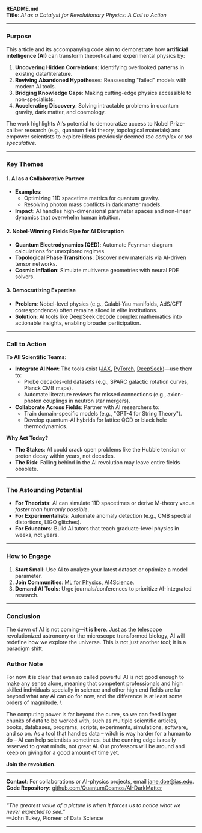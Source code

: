 **README.md**  
**Title**: *AI as a Catalyst for Revolutionary Physics: A Call to Action*  

---

### **Purpose**  
This article and its accompanying code aim to demonstrate how **artificial intelligence (AI)** can transform theoretical and experimental physics by:  
1. **Uncovering Hidden Correlations**: Identifying overlooked patterns in existing data/literature.  
2. **Reviving Abandoned Hypotheses**: Reassessing "failed" models with modern AI tools.  
3. **Bridging Knowledge Gaps**: Making cutting-edge physics accessible to non-specialists.  
4. **Accelerating Discovery**: Solving intractable problems in quantum gravity, dark matter, and cosmology.  

The work highlights AI’s potential to democratize access to Nobel Prize-caliber research (e.g., quantum field theory, topological materials) and empower scientists to explore ideas previously deemed *too complex* or *too speculative*.  

---

### **Key Themes**  
#### 1. **AI as a Collaborative Partner**  
- **Examples**:  
  - Optimizing 11D spacetime metrics for quantum gravity.  
  - Resolving photon mass conflicts in dark matter models.  
- **Impact**: AI handles high-dimensional parameter spaces and non-linear dynamics that overwhelm human intuition.  

#### 2. **Nobel-Winning Fields Ripe for AI Disruption**  
- **Quantum Electrodynamics (QED)**: Automate Feynman diagram calculations for unexplored regimes.  
- **Topological Phase Transitions**: Discover new materials via AI-driven tensor networks.  
- **Cosmic Inflation**: Simulate multiverse geometries with neural PDE solvers.  

#### 3. **Democratizing Expertise**  
- **Problem**: Nobel-level physics (e.g., Calabi-Yau manifolds, AdS/CFT correspondence) often remains siloed in elite institutions.  
- **Solution**: AI tools like DeepSeek decode complex mathematics into actionable insights, enabling broader participation.  

---

### **Call to Action**  
**To All Scientific Teams**:  
- **Integrate AI Now**: The tools exist ([JAX](https://github.com/google/jax), [PyTorch](https://pytorch.org/), [DeepSeek](https://www.deepseek.com/))—use them to:  
  - Probe decades-old datasets (e.g., SPARC galactic rotation curves, Planck CMB maps).  
  - Automate literature reviews for missed connections (e.g., axion-photon couplings in neutron star mergers).  
- **Collaborate Across Fields**: Partner with AI researchers to:  
  - Train domain-specific models (e.g., "GPT-4 for String Theory").  
  - Develop quantum-AI hybrids for lattice QCD or black hole thermodynamics.  

**Why Act Today?**  
- **The Stakes**: AI could crack open problems like the Hubble tension or proton decay within years, not decades.  
- **The Risk**: Falling behind in the AI revolution may leave entire fields obsolete.  

---

### **The Astounding Potential**  
- **For Theorists**: AI can simulate 11D spacetimes or derive M-theory vacua *faster than humanly possible*.  
- **For Experimentalists**: Automate anomaly detection (e.g., CMB spectral distortions, LIGO glitches).  
- **For Educators**: Build AI tutors that teach graduate-level physics in weeks, not years.  

---

### **How to Engage**  
1. **Start Small**: Use AI to analyze your latest dataset or optimize a model parameter.  
2. **Join Communities**: [ML for Physics](https://www.ml4physics.org/), [AI4Science](https://www.microsoft.com/en-us/research/lab/microsoft-research-ai4science/).  
3. **Demand AI Tools**: Urge journals/conferences to prioritize AI-integrated research.  

---

### **Conclusion**  
The dawn of AI is not coming—**it is here**. Just as the telescope revolutionized astronomy or the microscope transformed biology, AI will redefine how we explore the universe. This is not just another tool; it is a paradigm shift.  

### **Author Note**
For now it is clear that even so called powerful AI is not good enough to make any sense alone, meaning that competent professionals and high skilled individuals specially in science and other high end fields are far beyond what any AI can do for now, and the difference is at least some orders of magnitude. \

The computing power is far beyond the curve, so we can feed larger chunks of data to be worked with, such as multiple scientific articles, books, databases, programs, scripts, experiments, simulations, software, and so on. As a tool that handles data – witch is way harder for a human to do – AI can help scientists sometimes, but the cunning edge is really reserved to great minds, not great AI. Our professors will be around and keep on giving for a good amount of time yet.

**Join the revolution.**  

---  
**Contact**: For collaborations or AI-physics projects, email [jane.doe@ias.edu](mailto:jane.doe@ias.edu).  
**Code Repository**: [github.com/QuantumCosmos/AI-DarkMatter](https://github.com/QuantumCosmos/AI-DarkMatter)  

---  
*“The greatest value of a picture is when it forces us to notice what we never expected to see.”*  
—John Tukey, Pioneer of Data Science

---
